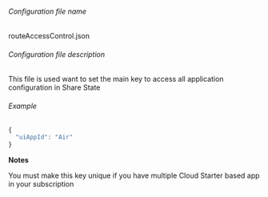 ###### Configuration file name

routeAccessControl.json

###### Configuration file description

This file is used want to set the main key to access all application configuration in Share State


###### Example
```javascript
{
  "uiAppId": "Air"
}
```

**Notes** 

You must make this key unique if you have multiple Cloud Starter based app in your subscription







